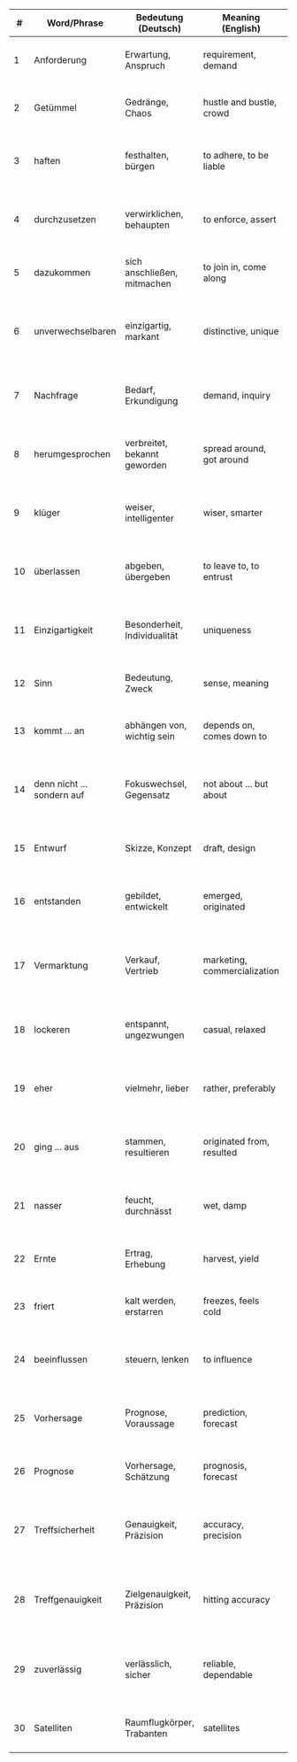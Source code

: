 | #  | Word/Phrase            | Bedeutung (Deutsch)             | Meaning (English)              | Satz |
|----|------------------------|---------------------------------|--------------------------------|------|
| 1  | Anforderung            | Erwartung, Anspruch             | requirement, demand            | Der Chef erklärt **dem Team** (Dat) **die Anforderung** (Akk) **des Kunden** (Gen). |
| 2  | Getümmel               | Gedränge, Chaos                 | hustle and bustle, crowd       | Ich zeige **dem Besucher** (Dat) **das Getümmel** (Akk) **der Stadt** (Gen). |
| 3  | haften                 | festhalten, bürgen              | to adhere, to be liable        | Der Manager haftet **dem Kunden** (Dat) **für den Schaden** (Akk) **des Produkts** (Gen). |
| 4  | durchzusetzen          | verwirklichen, behaupten        | to enforce, assert             | Die Firma versucht, **dem Markt** (Dat) **ihre Idee** (Akk) **des Konzepts** (Gen) durchzusetzen. |
| 5  | dazukommen             | sich anschließen, mitmachen     | to join in, come along         | Er kommt **dem Freund** (Dat) **zu der Party** (Akk) **des Vereins** (Gen) dazu. |
| 6  | unverwechselbaren      | einzigartig, markant            | distinctive, unique            | Der Künstler zeigt **dem Kritiker** (Dat) **seinen unverwechselbaren Stil** (Akk) **des Gemäldes** (Gen). |
| 7  | Nachfrage              | Bedarf, Erkundigung             | demand, inquiry                | Die Firma erklärt **dem Kunden** (Dat) **die Nachfrage** (Akk) **des Marktes** (Gen). |
| 8  | herumgesprochen        | verbreitet, bekannt geworden    | spread around, got around      | Das Gerücht hat sich **dem Dorf** (Dat) **herumgesprochen** (Verb) **des Skandals** (Gen). |
| 9  | klüger                 | weiser, intelligenter           | wiser, smarter                 | Der Schüler erklärt **dem Lehrer** (Dat) **die klügere Lösung** (Akk) **des Problems** (Gen). |
| 10 | überlassen             | abgeben, übergeben              | to leave to, to entrust         | Ich überlasse **dem Kollegen** (Dat) **die Verantwortung** (Akk) **des Projekts** (Gen). |
| 11 | Einzigartigkeit        | Besonderheit, Individualität    | uniqueness                     | Die Firma betont **dem Kunden** (Dat) **die Einzigartigkeit** (Akk) **des Produkts** (Gen). |
| 12 | Sinn                   | Bedeutung, Zweck                | sense, meaning                 | Der Lehrer erklärt **dem Schüler** (Dat) **den Sinn** (Akk) **des Textes** (Gen). |
| 13 | kommt ... an           | abhängen von, wichtig sein      | depends on, comes down to      | Es kommt **dem Erfolg** (Dat) **auf die Qualität** (Akk) **des Teams** (Gen) an. |
| 14 | denn nicht ... sondern auf | Fokuswechsel, Gegensatz       | not about ... but about        | Es kommt **dem Chef** (Dat) nicht **auf den Preis** (Akk) sondern **auf den Service** (Akk) **des Anbieters** (Gen) an. |
| 15 | Entwurf                | Skizze, Konzept                 | draft, design                  | Der Architekt zeigt **dem Bauherrn** (Dat) **den Entwurf** (Akk) **des Hauses** (Gen). |
| 16 | entstanden             | gebildet, entwickelt            | emerged, originated            | Die Idee entstand **dem Team** (Dat) **während der Planung** (Akk) **des Projekts** (Gen). |
| 17 | Vermarktung            | Verkauf, Vertrieb               | marketing, commercialization   | Die Agentur übernimmt **dem Unternehmen** (Dat) **die Vermarktung** (Akk) **des Produkts** (Gen). |
| 18 | lockeren               | entspannt, ungezwungen          | casual, relaxed                | Der Chef bietet **dem Team** (Dat) **einen lockeren Abend** (Akk) **des Erfolgs** (Gen). |
| 19 | eher                   | vielmehr, lieber                | rather, preferably             | Ich helfe **dem Kollegen** (Dat) **eher bei der Aufgabe** (Akk) **des Chefs** (Gen). |
| 20 | ging ... aus           | stammen, resultieren            | originated from, resulted      | Die Idee ging **dem Designer** (Dat) **aus dem Entwurf** (Akk) **des Plans** (Gen) aus. |
| 21 | nasser                 | feucht, durchnässt              | wet, damp                      | Ich gebe **dem nassen Hund** (Dat) **ein Handtuch** (Akk) **des Besitzers** (Gen). |
| 22 | Ernte                  | Ertrag, Erhebung                | harvest, yield                 | Der Bauer zeigt **dem Händler** (Dat) **die Ernte** (Akk) **des Feldes** (Gen). |
| 23 | friert                 | kalt werden, erstarren          | freezes, feels cold            | **Dem Kind** (Dat) friert **die Hand** (Akk) **des Jungen** (Gen). |
| 24 | beeinflussen           | steuern, lenken                 | to influence                   | Die Werbung beeinflusst **dem Käufer** (Dat) **die Entscheidung** (Akk) **des Einkaufs** (Gen). |
| 25 | Vorhersage             | Prognose, Voraussage            | prediction, forecast           | Der Meteorologe gibt **dem Publikum** (Dat) **die Vorhersage** (Akk) **des Wetters** (Gen). |
| 26 | Prognose               | Vorhersage, Schätzung           | prognosis, forecast            | Der Arzt erklärt **dem Patienten** (Dat) **die Prognose** (Akk) **der Krankheit** (Gen). |
| 27 | Treffsicherheit        | Genauigkeit, Präzision          | accuracy, precision            | Der Schütze zeigt **dem Trainer** (Dat) **seine Treffsicherheit** (Akk) **des Schusses** (Gen). |
| 28 | Treffgenauigkeit       | Zielgenauigkeit, Präzision      | hitting accuracy               | Der Bogenschütze beweist **dem Richter** (Dat) **die Treffgenauigkeit** (Akk) **des Pfeils** (Gen). |
| 29 | zuverlässig            | verlässlich, sicher             | reliable, dependable           | Ich vertraue **dem zuverlässigen Mitarbeiter** (Dat) **die Aufgabe** (Akk) **des Projekts** (Gen) an. |
| 30 | Satelliten             | Raumflugkörper, Trabanten       | satellites                     | Die Firma sendet **dem Forscher** (Dat) **die Satelliten** (Akk) **der Mission** (Gen). |
